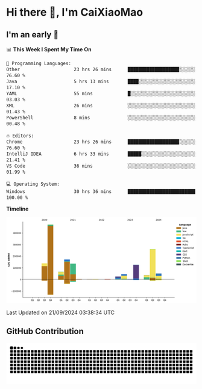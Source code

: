 # Hi there 👋, I'm CaiXiaoMao

## I'm an early 🐤
<!--START_SECTION:waka-->
📊 **This Week I Spent My Time On** 

```text
💬 Programming Languages: 
Other                    23 hrs 26 mins      ███████████████████░░░░░░   76.60 % 
Java                     5 hrs 13 mins       ████░░░░░░░░░░░░░░░░░░░░░   17.10 % 
YAML                     55 mins             █░░░░░░░░░░░░░░░░░░░░░░░░   03.03 % 
XML                      26 mins             ░░░░░░░░░░░░░░░░░░░░░░░░░   01.43 % 
PowerShell               8 mins              ░░░░░░░░░░░░░░░░░░░░░░░░░   00.48 % 

🔥 Editors: 
Chrome                   23 hrs 26 mins      ███████████████████░░░░░░   76.60 % 
IntelliJ IDEA            6 hrs 33 mins       █████░░░░░░░░░░░░░░░░░░░░   21.41 % 
VS Code                  36 mins             ░░░░░░░░░░░░░░░░░░░░░░░░░   01.99 % 

💻 Operating System: 
Windows                  30 hrs 36 mins      █████████████████████████   100.00 % 
```

**Timeline**

![Lines of Code chart](https://raw.githubusercontent.com/caixiaomao/caixiaomao/main/assets/bar_graph.png)


 Last Updated on 21/09/2024 03:38:34 UTC
<!--END_SECTION:waka-->

## GitHub Contribution
<picture>
  <source media="(prefers-color-scheme: dark)" srcset="/dist/snake/github-contribution-grid-snake-dark.svg" />
  <source media="(prefers-color-scheme: light)" srcset="/dist/snake/github-contribution-grid-snake.svg" />
  <img alt="github contribution grid snake animation" src="/dist/snake/github-contribution-grid-snake.svg" />
</picture>
